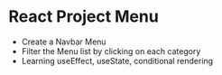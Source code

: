 # React Project Menu

- Create a Navbar Menu  
- Filter the Menu list by clicking on each category  
- Learning useEffect, useState, conditional rendering  
